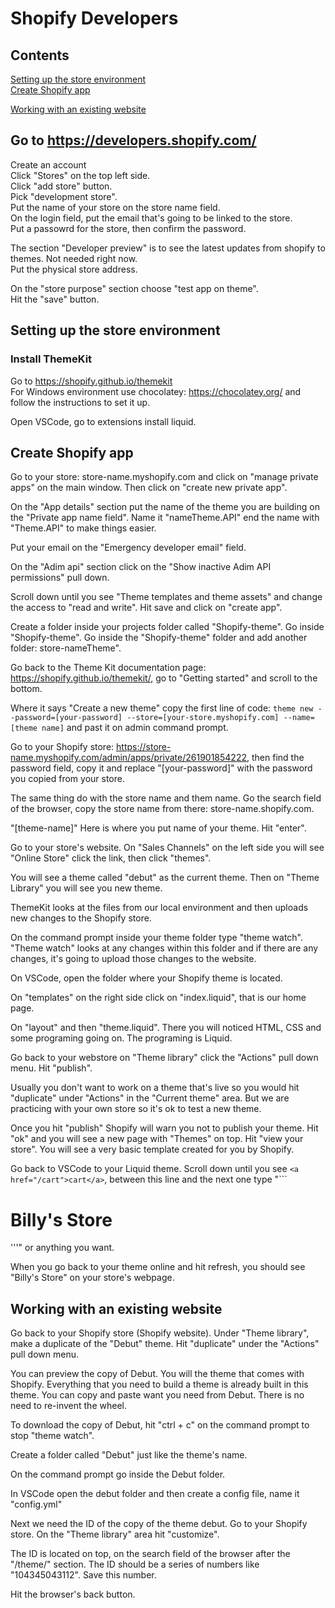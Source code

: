 # Shopify Developers
##  Contents
[Setting up the store environment](#Setting-up-the-store-environment)  
[Create Shopify app](#Create-Shopify-app)  

[Working with an existing website](#Working-with-an-existing-website)


## Go to https://developers.shopify.com/

Create an account  
Click "Stores" on the top left side.  
Click "add store" button.  
Pick "development store".  
Put the name of your store on the store name field.  
On the login field, put the email that's going to be linked to the store.  
Put a passowrd for the store, then confirm the password.  

The section "Developer preview" is to see the latest updates from shopify to themes. Not needed right now.  
Put the physical store address.  

On the "store purpose" section choose "test app on theme".  
Hit the "save" button.  

## Setting up the store environment

### Install ThemeKit 

Go to https://shopify.github.io/themekit  
For Windows environment use chocolatey: https://chocolatey.org/ and follow the instructions to set it up.  

Open VSCode, go to extensions install liquid.  

## Create Shopify app

Go to your store: store-name.myshopify.com and click on "manage private apps" on the main window. Then click on "create new private app".  

On the "App details" section put the name of the theme you are building on the "Private app name field". Name it "nameTheme.API" end the name with "Theme.API" to make things easier.  

Put your email on the "Emergency developer email" field.  

On the "Adim api" section click on the "Show inactive Adim API permissions" pull down.  

Scroll down until you see "Theme templates and theme assets" and change the access to "read and write". Hit save and click on "create app".  

Create a folder inside your projects folder called "Shopify-theme". Go inside "Shopify-theme". Go inside the "Shopify-theme" folder and add another folder: store-nameTheme".  

Go back to the Theme Kit documentation page: https://shopify.github.io/themekit/, go to "Getting started" and scroll to the bottom.  

Where it says "Create a new theme" copy the first line of code: ```theme new --password=[your-password] --store=[your-store.myshopify.com] --name=[theme name]``` and past it on admin command prompt. 

Go to your Shopify store: https://store-name.myshopify.com/admin/apps/private/261901854222, then find the password field, copy it and replace "[your-password]" with the password you copied from your store. 

The same thing do with the store name and them name. Go the search field of the browser, copy the store name from there: store-name.shopify.com.  

"[theme-name]" Here is where you put name of your theme. Hit "enter".

Go to your store's website. On "Sales Channels" on the left side you will see "Online Store" click the link, then click "themes".

You will see a theme called "debut" as the current theme. Then on "Theme Library" you will see you new theme. 

ThemeKit looks at the files from our local environment and then uploads new changes to the Shopify store.

On the command prompt inside your theme folder type "theme watch". "Theme watch" looks at any changes within this folder and if there are any changes, it's going to upload those changes to the website.  

On VSCode, open the folder where your Shopify theme is located.  

On "templates" on the right side click on "index.liquid", that is our home page.

On "layout" and then "theme.liquid". There you will noticed HTML, CSS and some programing going on. The programing is Liquid.

Go back to your webstore on "Theme library" click the "Actions" pull down menu. Hit "publish".  

Usually you don't want to work on a theme that's live so you would hit "duplicate" under "Actions" in the "Current theme" area. But we are practicing with your own store so it's ok to test a new theme.

Once you hit "publish" Shopify will warn you not to publish your theme. Hit "ok" and you will see a new page with "Themes" on top. Hit "view your store". You will see a very basic template created for you by Shopify.  

Go back to VSCode to your Liquid theme. Scroll down until you see ```<a href="/cart">cart</a>```, between this line and the next one type "```<h1>Billy's Store</h1>'''" or anything you want. 

When you go back to your theme online and hit refresh, you should see "Billy's Store" on your store's webpage.

## Working with an existing website

Go back to your Shopify store (Shopify website). Under "Theme library", make a duplicate of the "Debut" theme. Hit "duplicate" under the "Actions" pull down menu.

You can preview the copy of Debut. You will the theme that comes with Shopify. Everything that you need to build a theme is already built in this theme. You can copy and paste want you need from Debut. There is no need to re-invent the wheel.  

To download the copy of Debut, hit "ctrl + c" on the command prompt to stop "theme watch". 

Create a folder called "Debut" just like the theme's name.

On the command prompt go inside the Debut folder.  

In VSCode open the debut folder and then create a config file, name it "config.yml" 

Next we need the ID of the copy of the theme debut. Go to your Shopify store. On the "Theme library" area hit "customize". 

The ID is located on top, on the search field of the browser after the "/theme/" section. The ID should be a series of numbers like "104345043112". Save this number.

Hit the browser's back button. 






